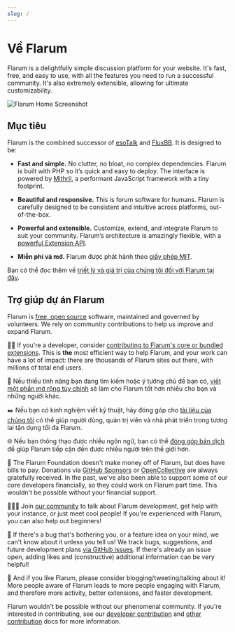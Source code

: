 ```yaml
---
slug: /
---
```


# Về Flarum

Flarum is a delightfully simple discussion platform for your website. It's fast, free, and easy to use, with all the features you need to run a successful community. It's also extremely extensible, allowing for ultimate customizability.

![Flarum Home Screenshot](/en/img/home_screenshot.png)

## Mục tiêu

Flarum is the combined successor of [esoTalk](https://github.com/esotalk/esoTalk) and [FluxBB](https://fluxbb.org). It is designed to be:

* **Fast and simple.** No clutter, no bloat, no complex dependencies. Flarum is built with PHP so it’s quick and easy to deploy. The interface is powered by [Mithril](https://mithril.js.org), a performant JavaScript framework with a tiny footprint.

* **Beautiful and responsive.** This is forum software for humans. Flarum is carefully designed to be consistent and intuitive across platforms, out-of-the-box.

* **Powerful and extensible.** Customize, extend, and integrate Flarum to suit your community. Flarum’s architecture is amazingly flexible, with a [powerful Extension API](/extend/README.md).

* **Miễn phí và mở.** Flarum được phát hành theo [giấy phép MIT](https://github.com/flarum/flarum/blob/master/LICENSE).

Bạn có thể đọc thêm về [triết lý và giá trị của chúng tôi đối với Flarum tại đây](https://discuss.flarum.org/d/28869-flarum-philosophy-and-values).

## Trợ giúp dự án Flarum

Flarum is [free, open source](https://github.com/flarum/core) software, maintained and governed by volunteers. We rely on community contributions to help us improve and expand Flarum.

🧑‍💻 If you're a developer, consider [contributing to Flarum's core or bundled extensions](contributing.md). This is **the** most efficient way to help Flarum, and your work can have a lot of impact: there are thousands of Flarum sites out there, with millions of total end users.

🧩 Nếu thiếu tính năng bạn đang tìm kiếm hoặc ý tưởng chủ đề bạn có, [viết một phần mở rộng tùy chỉnh](extend/README.md) sẽ làm cho Flarum tốt hơn nhiều cho bạn và những người khác.

✒️ Nếu bạn có kinh nghiệm viết kỹ thuật, hãy đóng góp cho [tài liệu của chúng tôi](https://github.com/flarum/docs/issues) có thể giúp người dùng, quản trị viên và nhà phát triển trong tương lai tận dụng tối đa Flarum.

🌐 Nếu bạn thông thạo được nhiều ngôn ngữ, bạn có thể [đóng góp bản dịch](extend/language-packs.md) để giúp Flarum tiếp cận đến được nhiều người trên thế giới hơn.

💸 The Flarum Foundation doesn't make money off of Flarum, but does have bills to pay. Donations via [GitHub Sponsors](https://github.com/sponsors/flarum) or [OpenCollective](https://opencollective.com/flarum) are always gratefully received. In the past, we've also been able to support some of our core developers financially, so they could work on Flarum part time. This wouldn't be possible without your financial support.

🧑‍🤝‍🧑 Join [our community](https://discuss.flarum.org) to talk about Flarum development, get help with your instance, or just meet cool people! If you're experienced with Flarum, you can also help out beginners!

🐛 If there's a bug that's bothering you, or a feature idea on your mind, we can't know about it unless you tell us! We track bugs, suggestions, and future development plans [via GitHub issues](https://github.com/flarum/core/issues). If there's already an issue open, adding likes and (constructive) additional information can be very helpful!

📣 And if you like Flarum, please consider blogging/tweeting/talking about it! More people aware of Flarum leads to more people engaging with Flarum, and therefore more activity, better extensions, and faster development.

Flarum wouldn't be possible without our phenomenal community. If you're interested in contributing, see our [developer contribution](contributing.md) and [other contribution](contributing-docs-translations.md) docs for more information.
